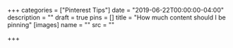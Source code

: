 +++
categories = ["Pinterest Tips"]
date = "2019-06-22T00:00:00-04:00"
description = ""
draft = true
pins = []
title = "How much content should I be pinning"
[images]
name = ""
src = ""

+++

